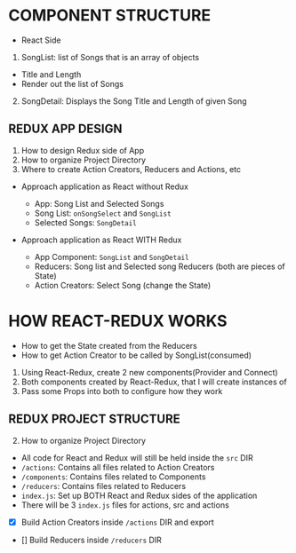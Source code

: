 # COMPONENT STRUCTURE
- React Side
1. SongList: list of Songs that is an array of objects
  - Title and Length
  - Render out the list of Songs

2. SongDetail: Displays the Song Title and Length of given Song


## REDUX APP DESIGN
1. How to design Redux side of App
2. How to organize Project Directory
3. Where to create Action Creators, Reducers and Actions, etc

- Approach application as React without Redux
  - App: Song List and Selected Songs
  - Song List: `onSongSelect` and `SongList`
  - Selected Songs: `SongDetail`

- Approach application as React WITH Redux
  - App Component: `SongList` and `SongDetail`
  - Reducers: Song list and Selected song Reducers (both are pieces of State)
  - Action Creators: Select Song (change the State)

# HOW REACT-REDUX WORKS
- How to get the State created from the Reducers
- How to get Action Creator to be called by SongList(consumed)

1. Using React-Redux, create 2 new components(Provider and Connect)
2. Both components created by React-Redux, that I will create instances of
3. Pass some Props into both to configure how they work

## REDUX PROJECT STRUCTURE
2. How to organize Project Directory
- All code for React and Redux will still be held inside the `src` DIR
- `/actions`: Contains all files related to Action Creators
- `/components`: Contains files related to Components
- `/reducers`: Contains files related to Reducers
- `index.js`: Set up BOTH React and Redux sides of the application
- There will be 3 `index.js` files for actions, src and actions

- [x] Build Action Creators inside `/actions` DIR and export
- [] Build Reducers inside `/reducers` DIR

